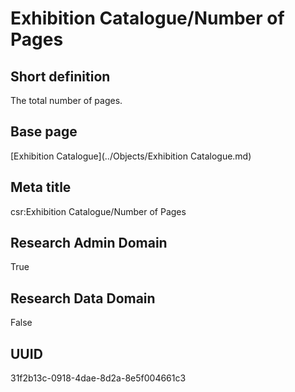 # Exhibition Catalogue/Number of Pages
## Short definition
The total number of pages.
## Base page
[Exhibition Catalogue](../Objects/Exhibition Catalogue.md)
## Meta title
csr:Exhibition Catalogue/Number of Pages
## Research Admin Domain
True
## Research Data Domain
False
## UUID
31f2b13c-0918-4dae-8d2a-8e5f004661c3
